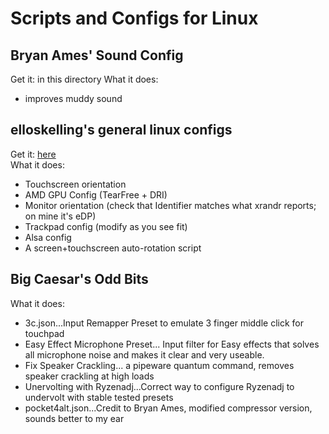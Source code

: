 # Scripts and Configs for Linux

## Bryan Ames' Sound Config

Get it: in this directory
What it does:  
  - improves muddy sound

## elloskelling's general linux configs

Get it: [here](https://github.com/elloskelling/linux-gpd-pocket-4)  
What it does:  
  - Touchscreen orientation
  - AMD GPU Config (TearFree + DRI)
  - Monitor orientation (check that Identifier matches what xrandr reports; on mine it's eDP)
  - Trackpad config (modify as you see fit)
  - Alsa config
  - A screen+touchscreen auto-rotation script 

## Big Caesar's Odd Bits
What it does:
  - 3c.json...Input Remapper Preset to emulate 3 finger middle click for touchpad
  - Easy Effect Microphone Preset... Input filter for Easy effects that solves all microphone noise and makes it clear and very useable.
  - Fix Speaker Crackling... a pipeware quantum command, removes speaker crackling at high loads
  - Unervolting with Ryzenadj...Correct way to configure Ryzenadj to undervolt with stable tested presets
  - pocket4alt.json...Credit to Bryan Ames, modified compressor version, sounds better to my ear
